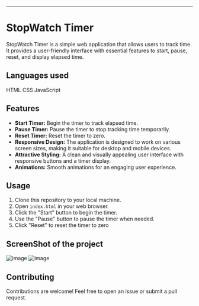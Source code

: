 

---

# StopWatch Timer

StopWatch Timer is a simple web application that allows users to track time. It provides a user-friendly interface with essential features to start, pause, reset, and display elapsed time.

## Languages used

 HTML
 CSS
JavaScript

## Features

- **Start Timer:** Begin the timer to track elapsed time.
- **Pause Timer:** Pause the timer to stop tracking time temporarily.
- **Reset Timer:** Reset the timer to zero.
- **Responsive Design:** The application is designed to work on various screen sizes, making it suitable for desktop and mobile devices.
- **Attractive Styling:** A clean and visually appealing user interface with responsive buttons and a timer display.
- **Animations:** Smooth animations for an engaging user experience.

## Usage

1. Clone this repository to your local machine.
2. Open `index.html` in your web browser.
3. Click the "Start" button to begin the timer.
4. Use the "Pause" button to pause the timer when needed.
5. Click "Reset" to reset the timer to zero

## ScreenShot of the project
![image](https://github.com/Niltiwari7/stop-watch/assets/93751356/9bce6815-1277-44dc-923d-8951aa7bcd9a)
![image](https://github.com/Niltiwari7/stop-watch/assets/93751356/457a0d5c-b829-4b6e-8ae9-bf636313a227)

## Contributing

Contributions are welcome! Feel free to open an issue or submit a pull request.
